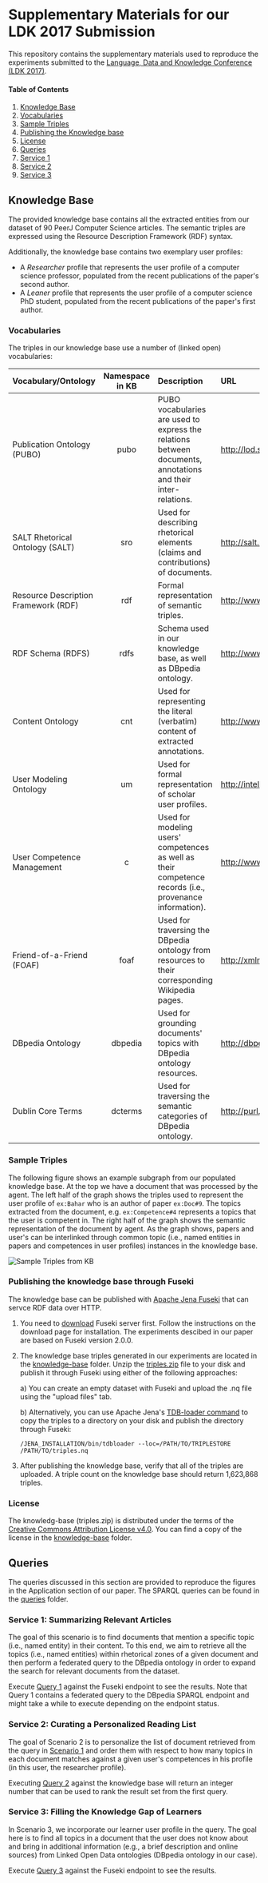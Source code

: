 # Supplementary Materials for our LDK 2017 Submission
This repository contains the supplementary materials used to reproduce the
experiments submitted to the [Language, Data and Knowledge Conference (LDK 2017)](http://ldk2017.org).

#### Table of Contents
1. [Knowledge Base](#knowledge-base)
  1. [Vocabularies](#vocabularies)
  2. [Sample Triples](#sample-triples)
  3. [Publishing the Knowledge base](#publishing-the-knowledge-base-through-fuseki)
  4. [License](#license)
2. [Queries](#queries)
  1. [Service 1](#service-1-summarizing-relevant-articles)
  2. [Service 2](#service-2--curating-a-personalized-reading-list)
  3. [Service 3](#service-3-filling-the-knowledge-gap-of-learners)

## Knowledge Base
The provided knowledge base contains all the extracted entities from our dataset of 90 PeerJ Computer Science articles. The semantic triples are expressed using the Resource Description Framework (RDF) syntax.

Additionally, the knowledge base contains two exemplary user profiles:
* A *Researcher* profile that represents the user profile of a computer science professor, populated from the recent publications of the paper's second author.
* A *Leaner* profile that represents the user profile of a computer science PhD student, populated from the recent publications of the paper's first author.

### Vocabularies
The triples in our knowledge base use a number of (linked open) vocabularies:

| Vocabulary/Ontology    | Namespace in KB | Description   | URL  |
| ------------- |:-------------:|:-----|:-------------|
| Publication Ontology (PUBO) | pubo | PUBO vocabularies are used to express the relations between documents, annotations and their inter-relations. | http://lod.semanticsoftware.info/pubo/pubo |
| SALT Rhetorical Ontology (SALT) | sro | Used for describing rhetorical elements (claims and contributions) of documents. | http://salt.semanticauthoring.org/ontologies/sro   |
| Resource Description Framework (RDF) | rdf | Formal representation of semantic triples. | http://www.w3.org/1999/02/22-rdf-syntax-ns |
| RDF Schema (RDFS) | rdfs | Schema used in our knowledge base, as well as DBpedia ontology. | http://www.w3.org/2000/01/rdf-schema |
| Content Ontology | cnt | Used for representing the literal (verbatim) content of extracted annotations.| http://www.w3.org/2011/content |
| User Modeling Ontology | um | Used for formal representation of scholar user profiles. | http://intelleo.eu/ontologies/user-model/ns/ |
| User Competence Management | c | Used for modeling users' competences as well as their competence records (i.e., provenance information).| http://www.intelleo.eu/ontologies/competences/ns/ |
| Friend-of-a-Friend (FOAF) | foaf | Used for traversing the DBpedia ontology from resources to their corresponding Wikipedia pages. | http://xmlns.com/foaf/0.1/|
| DBpedia Ontology | dbpedia | Used for grounding documents' topics with DBpedia ontology resources. | http://dbpedia.org/resoource/|
| Dublin Core Terms | dcterms | Used for traversing the semantic categories of DBpedia ontology. | http://purl.org/dc/terms/|

### Sample Triples
The following figure shows an example subgraph from our populated knowledge base. At the top we have a document that was processed by the agent. The left half of the graph shows the triples used to represent the user profile of `ex:Bahar` who is an author of paper `ex:Doc#9`. The topics extracted from the document, e.g. `ex:Competence#4` represents a topics that the user is competent in. The right half of the graph shows the semantic representation of the document by agent. As the graph shows, papers and user's can be interlinked through common topic (i.e., named entities in papers and competences in user profiles) instances in the knowledge base.

![Sample Triples from KB](https://github.com/SemanticSoftwareLab/Supplements-ICSC2017/raw/master/graphics/sample_triples.png "Sample Triples from KB")

### Publishing the knowledge base through Fuseki
The knowledge base can be published with [Apache Jena Fuseki](https://jena.apache.org/documentation/serving_data/) that can servce RDF data over HTTP. 

1. You need to [download](https://jena.apache.org/download/#apache-jena-fuseki) Fuseki server first. Follow the instructions on the download page for installation. The experiments descibed in our paper are based on Fuseki version 2.0.0. 
1. The knowledge base triples generated in our experiments are located in the [knowledge-base](../master/knowledge-base) folder. Unzip the [triples.zip](../master/knowledge-base/triples.zip) file to your disk and publish it through Fuseki using either of the following approaches:

   a) You can create an empty dataset with Fuseki and upload the .nq file using the "upload files" tab.

   b) Alternatively, you can use Apache Jena's [TDB-loader command](https://jena.apache.org/documentation/tdb/commands.html#tdbloader) to copy the triples to a directory on your disk and publish the directory through Fuseki:

   ```/JENA_INSTALLATION/bin/tdbloader --loc=/PATH/TO/TRIPLESTORE /PATH/TO/triples.nq```
   
1. After publishing the knowledge base, verify that all of the triples are uploaded. A triple count on the knowledge base should return 1,623,868 triples.

### License

The knowledg-base (triples.zip) is distributed under the terms of the [Creative Commons Attribution License v4.0](https://creativecommons.org/licenses/by/4.0/). You can find a copy of the license in the [knowledge-base](../master/knowledge-base) folder.

## Queries
The queries discussed in this section are provided to reproduce the figures in the Application section of our paper. The SPARQL queries can be found in the [queries](../master/queries) folder.

### Service 1: Summarizing Relevant Articles
The goal of this scenario is to find documents that mention a specific topic (i.e., named entity) in their content. To this end, we aim to retrieve all the topics (i.e., named entities) within rhetorical zones of a given document and then perform a federated query to the DBpedia ontology in order to expand the search for relevant documents from the dataset.

Execute [Query 1](../master/queries/query1.rq) against the Fuseki endpoint to see the results. Note that Query 1 contains a federated query to the DBpedia SPARQL endpoint and might take a while to execute depending on the endpoint status.

### Service 2:  Curating a Personalized Reading List
The goal of Scenario 2 is to personalize the list of document retrieved from the query in [Scenario 1](#scenario-1-summarizing-relevant-articles) and order them with respect to how many topics in each document matches against a given user's competences in his profile (in this user, the researcher profile).

Executing [Query 2](../master/queries/query2.rq) against the knowledge base will return an integer number that can be used to rank the result set from the first query.

### Service 3: Filling the Knowledge Gap of Learners
In Scenario 3, we incorporate our learner user profile in the query. The goal here is to find all topics in a document that the user does not know about and bring in additional information (e.g., a brief description and online sources) from Linked Open Data ontologies (DBpedia ontology in our case).

Execute [Query 3](../master/queries/query3.rq) against the Fuseki endpoint to see the results.
